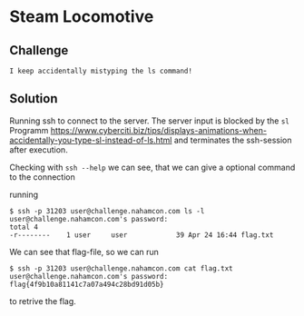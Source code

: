 # Steam Locomotive

## Challenge

```
I keep accidentally mistyping the ls command! 
```

## Solution

Running ssh to connect to the server.
The server input is blocked by the `sl` Programm https://www.cyberciti.biz/tips/displays-animations-when-accidentally-you-type-sl-instead-of-ls.html
and terminates the ssh-session after execution.

Checking with `ssh --help` we can see, that we can give a optional command to the connection

running 
```
$ ssh -p 31203 user@challenge.nahamcon.com ls -l
user@challenge.nahamcon.com's password: 
total 4
-r--------    1 user     user            39 Apr 24 16:44 flag.txt
```

We can see that flag-file, so we can run 
```
$ ssh -p 31203 user@challenge.nahamcon.com cat flag.txt
user@challenge.nahamcon.com's password: 
flag{4f9b10a81141c7a07a494c28bd91d05b}
```
to retrive the flag.